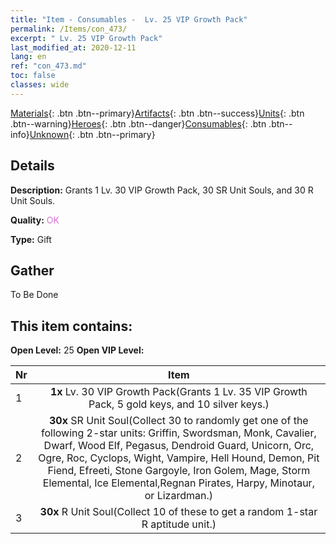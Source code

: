 ```yaml
---
title: "Item - Consumables -  Lv. 25 VIP Growth Pack"
permalink: /Items/con_473/
excerpt: " Lv. 25 VIP Growth Pack"
last_modified_at: 2020-12-11
lang: en
ref: "con_473.md"
toc: false
classes: wide
---
```

 [Materials](/Items/){: .btn .btn--primary}[Artifacts](/Items/Artifacts/){: .btn .btn--success}[Units](/Items/Units/){: .btn .btn--warning}[Heroes](/Items/Heroes/){: .btn .btn--danger}[Consumables](/Items/Consumables/){: .btn .btn--info}[Unknown](/Items/Unknown/){: .btn .btn--primary}

## Details
 **Description:** Grants 1 Lv. 30 VIP Growth Pack, 30 SR Unit Souls, and 30 R Unit Souls.

 **Quality:** <span style="color: #DA70D6">OK</span>

 **Type:** Gift

## Gather

  To Be Done

## This item contains:

 **Open Level:** 25
 **Open VIP Level:** 

  | Nr |      Item    |
  |:---|:------------:|
  | 1 |  **1x** Lv. 30 VIP Growth Pack(Grants 1 Lv. 35 VIP Growth Pack, 5 gold keys, and 10 silver keys.) | 
  | 2 |  **30x** SR Unit Soul(Collect 30 to randomly get one of the following 2-star units: Griffin, Swordsman, Monk, Cavalier, Dwarf, Wood Elf, Pegasus, Dendroid Guard, Unicorn, Orc, Ogre, Roc, Cyclops, Wight, Vampire, Hell Hound, Demon, Pit Fiend, Efreeti, Stone Gargoyle, Iron Golem, Mage, Storm Elemental, Ice Elemental,Regnan Pirates, Harpy, Minotaur, or Lizardman.) | 
  | 3 |  **30x** R Unit Soul(Collect 10 of these to get a random 1-star R aptitude unit.) | 
